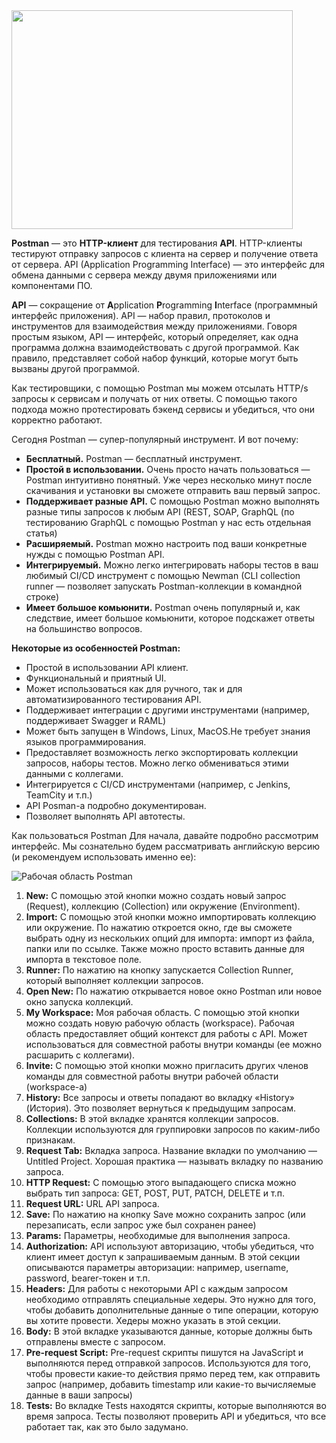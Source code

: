 <html>	
	<body>
	<a href="https://github.com/LikhatskayaV"> 
		<img src="https://blog.postman.com/wp-content/uploads/2020/03/api-clients.png" 
		<svg height="350" aria-hidden="true" viewBox="0 0 16 16" version="1.1" width="450" data-view-component="true" v-align-middle">
    </svg>
    </a>
	</body>    </html>
	
**Postman** — это **HTTP-клиент** для тестирования **API**. HTTP-клиенты тестируют отправку запросов с клиента на сервер и получение ответа от сервера. API (Application Programming Interface) — это интерфейс для обмена данными с сервера между двумя приложениями или компонентами ПО.

**API** — сокращение от **A**pplication **P**rogramming **I**nterface (программный интерфейс приложения). API — набор правил, протоколов и инструментов для взаимодействия между приложениями. Говоря простым языком, API — интерфейс, который определяет, как одна программа должна взаимодействовать с другой программой. Как правило, представляет собой набор функций, которые могут быть вызваны другой программой.

Как тестировщики, с помощью Postman мы можем отсылать HTTP/s запросы к сервисам и получать от них ответы. С помощью такого подхода можно протестировать бэкенд сервисы и убедиться, что они корректно работают.

Сегодня Postman — супер-популярный инструмент. И вот почему:

- **Бесплатный.** Postman — бесплатный инструмент.
- **Простой в использовании.** Очень просто начать пользоваться — Postman интуитивно понятный. Уже через несколько минут после скачивания и установки вы сможете отправить ваш первый запрос.
- **Поддерживает разные API.** С помощью Postman можно выполнять разные типы запросов к любым API (REST, SOAP, GraphQL (по тестированию GraphQL c помощью Postman у нас есть отдельная статья)
- **Расширяемый.** Postman можно настроить под ваши конкретные нужды с помощью Postman API.
- **Интегрируемый.** Можно легко интегрировать наборы тестов в ваш любимый CI/CD инструмент с помощью Newman (CLI collection runner — позволяет запускать Postman-коллекции в командной строке)
- **Имеет большое комьюнити.** Postman очень популярный и, как следствие, имеет большое комьюнити, которое подскажет ответы на большинство вопросов.

**Некоторые из особенностей Postman:**
- Простой в использовании API клиент.
- Функциональный и приятный UI.
- Может использоваться как для ручного, так и для автоматизированного тестирования API.
- Поддерживает интеграции с другими инструментами (например, поддерживает Swagger и RAML)
- Может быть запущен в Windows, Linux, MacOS.Не требует знания языков программирования.
- Предоставляет возможность легко экспортировать коллекции запросов, наборы тестов. Можно легко обмениваться этими данными с коллегами.
- Интегрируется с CI/CD инструментами (например, с Jenkins, TeamCity и т.п.)
- API Posman-a подробно документирован.
- Позволяет выполнять API автотесты.

Как пользоваться Postman
Для начала, давайте подробно рассмотрим интерфейс. Мы сознательно будем рассматривать английскую версию (и рекомендуем использовать именно ее):

![Рабочая область Postman](https://i0.wp.com/testengineer.ru/wp-content/uploads/2021/08/gajd-po-testirovaniyu-v-postman-01.webp?resize=696%2C274&ssl=1)

1. **New:** С помощью этой кнопки можно создать новый запрос (Request), коллекцию (Collection) или окружение (Environment).
2. **Import:** С помощью этой кнопки можно импортировать коллекцию или окружение. По нажатию откроется окно, где вы сможете выбрать одну из нескольких опций для импорта: импорт из файла, папки или по ссылке. Также можно просто вставить данные для импорта в текстовое поле.
3. **Runner:** По нажатию на кнопку запускается Collection Runner, который выполняет коллекции запросов.
4. **Open New:** По нажатию открывается новое окно Postman или новое окно запуска коллекций.
5. **My Workspace:** Моя рабочая область. С помощью этой кнопки можно создать новую рабочую область (workspace). Рабочая область предоставляет общий контекст для работы с API. Может использоваться для совместной работы внутри команды (ее можно расшарить с коллегами).
6. **Invite:** С помощью этой кнопки можно пригласить других членов команды для совместной работы внутри рабочей области (workspace-а)
7. **History:** Все запросы и ответы попадают во вкладку «History» (История). Это позволяет вернуться к предыдущим запросам.
8. **Collections:** В этой вкладке хранятся коллекции запросов. Коллекции используются для группировки запросов по каким-либо признакам.
9. **Request Tab:** Вкладка запроса. Название вкладки по умолчанию — Untitled Project. Хорошая практика — называть вкладку по названию запроса.
10. **HTTP Request:** С помощью этого выпадающего списка можно выбрать тип запроса: GET, POST, PUT, PATCH, DELETE и т.п.
11. **Request URL:** URL API запроса.
12. **Save:** По нажатию на кнопку Save можно сохранить запрос (или перезаписать, если запрос уже был сохранен ранее)
13. **Params:** Параметры, необходимые для выполнения запроса.
14. **Authorization:** API используют авторизацию, чтобы убедиться, что клиент имеет доступ к запрашиваемым данным. В этой секции описываются параметры авторизации: например, username, password, bearer-токен и т.п.
15. **Headers:** Для работы с некоторыми API с каждым запросом необходимо отправлять специальные хедеры. Это нужно для того, чтобы добавить дополнительные данные о типе операции, которую вы хотите провести. Хедеры можно указать в этой секции.
16. **Body:** В этой вкладке указываются данные, которые должны быть отправлены вместе с запросом.
17. **Pre-request Script:** Pre-request скрипты пишутся на JavaScript и выполняются перед отправкой запросов. Используются для того, чтобы провести какие-то действия прямо перед тем, как отправить запрос (например, добавить timestamp или какие-то вычисляемые данные в ваши запросы)
18. **Tests:** Во вкладке Tests находятся скрипты, которые выполняются во время запроса. Тесты позволяют проверить API и убедиться, что все работает так, как это было задумано.
